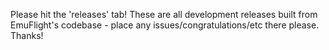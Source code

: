 Please hit the 'releases' tab!  These are all development releases built from EmuFlight's codebase - place any issues/congratulations/etc there please.  Thanks!
